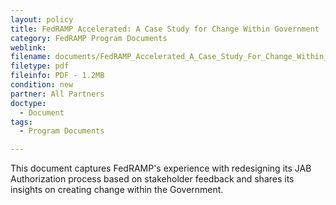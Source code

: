 ```yaml
---
layout: policy   
title: FedRAMP Accelerated: A Case Study for Change Within Government
category: FedRAMP Program Documents
weblink:
filename: documents/FedRAMP_Accelerated_A_Case_Study_For_Change_Within_Government.pdf
filetype: pdf
fileinfo: PDF - 1.2MB
condition: new
partner: All Partners
doctype:
  - Document
tags:
  - Program Documents

---
```

This document captures FedRAMP's experience with redesigning its JAB Authorization process based on stakeholder feedback and shares its insights on creating change within the Government.
